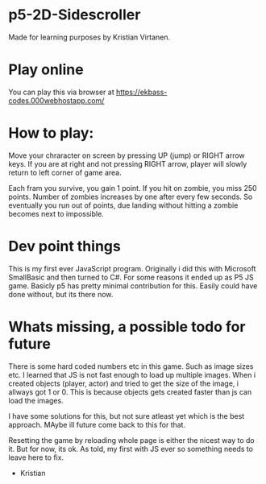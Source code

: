 # p5-2D-Sidescroller
Made for learning purposes by Kristian Virtanen.

# Play online
You can play this via browser at https://ekbass-codes.000webhostapp.com/

# How to play:
Move your chraracter on screen by pressing UP (jump) or RIGHT arrow keys.
If you are at right and not pressing RIGHT arrow, player will slowly return to left corner of game area.

Each fram you survive, you gain 1 point. If you hit on zombie, you miss 250 points.
Number of zombies increases by one after every few seconds. So eventually you run out of points, due landing without hitting a zombie
becomes next to impossible.

# Dev point things
This is my first ever JavaScript program. Originally i did this with Microsoft SmallBasic and then turned to C#. For some reasons
it ended up as P5 JS game. Basicly p5 has pretty minimal contribution for this. Easily could have done without, but its there now.

# Whats missing, a possible todo for future
There is some hard coded numbers etc in this game. Such as image sizes etc. I learned that JS is not fast enough to load up
multiple images. When i created objects (player, actor) and tried to get the size of the image, i allways got 1 or 0.
This is because objects gets created faster than js can load the images.

I have some solutions for this, but not sure atleast yet which is the best approach. MAybe ill future come back to this for that.

Resetting the game by reloading whole page is either the nicest way to do it. But for now, its ok. As told, my first with JS ever so
something needs to leave here to fix.

- Kristian
